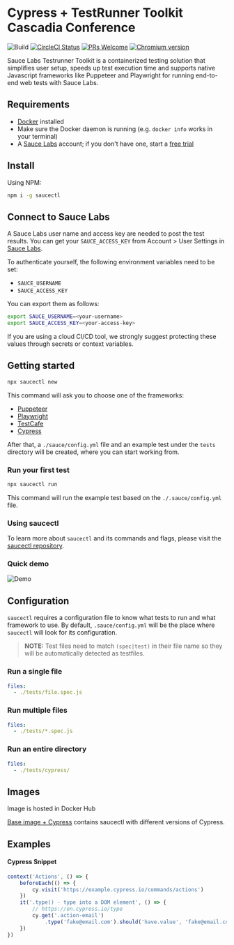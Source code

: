 # Cypress + TestRunner Toolkit Cascadia Conference

<!-- [START badges] -->
![Build](https://github.com/saucelabs/testrunner-toolkit/workflows/Sauce%20Pipeline%20Browser%20Tests/badge.svg?branch=master)
[![CircleCI Status](https://circleci.com/gh/saucelabs/saucectl.svg?style=shield&circle-token=:circle-token)](https://circleci.com/gh/saucelabs/saucectl)
[![PRs Welcome](https://img.shields.io/badge/PRs-welcome-brightgreen.svg)](./CONTRIBUTING.md)
[![Chromium version](https://img.shields.io/badge/chromium-84.0.4131.0-blue.svg?logo=google-chrome)](https://www.chromium.org/Home)
<!-- [END badges] -->

Sauce Labs Testrunner Toolkit is a containerized testing solution that simplifies user setup, speeds up test execution time and supports native Javascript frameworks like Puppeteer and Playwright for running end-to-end web tests with Sauce Labs.

<!-- [START gettingstarted] -->

## Requirements

- [Docker](https://docs.docker.com/get-docker/) installed
- Make sure the Docker daemon is running (e.g. `docker info` works in your terminal)
- A [Sauce Labs](https://saucelabs.com/) account; if you don't have one, start a [free trial](https://saucelabs.com/sign-up)


## Install

Using NPM:

```sh
npm i -g saucectl
```

## Connect to Sauce Labs

A Sauce Labs user name and access key are needed to post the test results. You can get your `SAUCE_ACCESS_KEY` from
Account > User Settings in [Sauce Labs](https://app.saucelabs.com/).

To authenticate yourself, the following environment variables need to be set:

- `SAUCE_USERNAME`
- `SAUCE_ACCESS_KEY`

You can export them as follows:

```sh
export SAUCE_USERNAME=<your-username>
export SAUCE_ACCESS_KEY=<your-access-key>
```

If you are using a cloud CI/CD tool, we strongly suggest protecting these values
through secrets or context variables. 

## Getting started

```sh
npx saucectl new
```

This command will ask you to choose one of the frameworks: 
- [Puppeteer](https://github.com/puppeteer/puppeteer)
- [Playwright](https://github.com/microsoft/playwright)
- [TestCafe](https://github.com/DevExpress/testcafe) 
- [Cypress](https://github.com/cypress-io/cypress) 

After that, a `./sauce/config.yml` file and an example test under
the `tests` directory will be created, where you can start working from.

### Run your first test

```sh
npx saucectl run
```

This command will run the example test based on the `./.sauce/config.yml` file.


### Using saucectl
To learn more about `saucectl` and its commands and flags,
please visit the [saucectl repository](https://github.com/saucelabs/saucectl).

### Quick demo

![Demo](https://gist.githubusercontent.com/diemol/f24bb230a0e3b41a052a1d9c1ff41f9e/raw/a325b6c1da77d4d4a804842da7307b055e7b50d2/saucectl-demo.gif)

## Configuration
`saucectl` requires a configuration file to know what tests to run and what
framework to use. By default, `.sauce/config.yml` will be the place where
`saucectl` will look for its configuration.

> **NOTE:** Test files need to match `(spec|test)` in their file name so they will be automatically detected as testfiles.

<!-- [END gettingstarted] -->

<!-- [START examples] -->

### Run a single file

```yaml
files:
  - ./tests/file.spec.js
```

### Run multiple files

```yaml
files:
  - ./tests/*.spec.js
```

### Run an entire directory

```yaml
files:
  - ./tests/cypress/
```

## Images

Image is hosted in Docker Hub

[Base image + Cypress](https://hub.docker.com/r/saucelabs/stt-cypress-mocha-node/tags)
contains saucectl with different versions of Cypress.

## Examples

#### Cypress Snippet
```js
context('Actions', () => {
	beforeEach(() => {
		cy.visit('https://example.cypress.io/commands/actions')
	})
	it('.type() - type into a DOM element', () => {
		// https://on.cypress.io/type
		cy.get('.action-email')
			.type('fake@email.com').should('have.value', 'fake@email.com')
	})
})
```
<!-- [END examples] -->